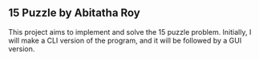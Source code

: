 ## 15 Puzzle by Abitatha Roy
This project aims to implement and solve the 15 puzzle problem. Initially, I will make a CLI version of the program, and it will be followed by a GUI version.
